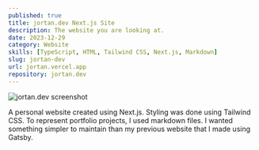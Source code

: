 ```yaml
---
published: true
title: jortan.dev Next.js Site
description: The website you are looking at.
date: 2023-12-29
category: Website
skills: [TypeScript, HTML, Tailwind CSS, Next.js, Markdown]
slug: jortan-dev
url: jortan.vercel.app
repository: jortan.dev
---
```


![jortan.dev screenshot](/images/portfolio/jortan.dev.png)

A personal website created using Next.js. Styling was done using Tailwind CSS. To represent portfolio projects, I used markdown files. I wanted something simpler to maintain than my previous website that I made using Gatsby.
